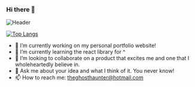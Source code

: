 ### Hi there 👋
![Header](https://user-images.githubusercontent.com/35773953/102515019-2b5bb780-40c8-11eb-920e-9238e74ac24d.png)

<!--
**Jeevz10/Jeevz10** is a ✨ _special_ ✨ repository because its `README.md` (this file) appears on your GitHub profile.


Here are some ideas to get you started:


- 🔭 I’m currently working on my personal portfolio website!
- 🌱 I’m currently learning the react library for ^ 
- 👯 I’m looking to collaborate on a product that excites me and one that I wholeheartedly believe in.  
- 🤔 I’m looking for help with ...
- 💬 Ask me about ...
- 📫 How to reach me: ...
- 😄 Pronouns: ...
- ⚡ Fun fact: ...

[![Jeevan's github stats](https://github-readme-stats.vercel.app/api?username=Jeevz10)](https://github.com/Jeevz10/github-readme-stats)
https://towardsdatascience.com/build-a-stunning-readme-for-your-github-profile-9b80434fe5d7
https://github.com/anuraghazra/github-readme-stats
https://github.com/WaylonWalker/WaylonWalker
https://github.com/stephenajulu/stephenajulu
-->


[![Top Langs](https://github-readme-stats.vercel.app/api/top-langs/?username=Jeevz10&layout=compact)](https://github.com/Jeevz10/github-readme-stats)



- 🔭 I’m currently working on my personal portfolio website!
- 🌱 I’m currently learning the react library for ^ 
- 👯 I’m looking to collaborate on a product that excites me and one that I wholeheartedly believe in.  
- 💬 Ask me about your idea and what I think of it. You never know! 
- 📫 How to reach me: theghosthaunter@hotmail.com 
